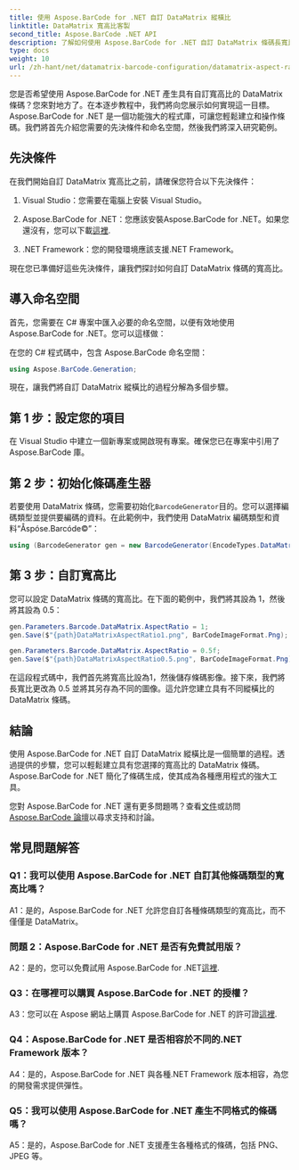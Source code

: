 ```yaml
---
title: 使用 Aspose.BarCode for .NET 自訂 DataMatrix 縱橫比
linktitle: DataMatrix 寬高比客製
second_title: Aspose.BarCode .NET API
description: 了解如何使用 Aspose.BarCode for .NET 自訂 DataMatrix 條碼長寬比。條碼產生的逐步指南。
type: docs
weight: 10
url: /zh-hant/net/datamatrix-barcode-configuration/datamatrix-aspect-ratio-customization/
---
```

您是否希望使用 Aspose.BarCode for .NET 產生具有自訂寬高比的 DataMatrix 條碼？您來對地方了。在本逐步教程中，我們將向您展示如何實現這一目標。 Aspose.BarCode for .NET 是一個功能強大的程式庫，可讓您輕鬆建立和操作條碼。我們將首先介紹您需要的先決條件和命名空間，然後我們將深入研究範例。

## 先決條件

在我們開始自訂 DataMatrix 寬高比之前，請確保您符合以下先決條件：

1. Visual Studio：您需要在電腦上安裝 Visual Studio。

2.  Aspose.BarCode for .NET：您應該安裝Aspose.BarCode for .NET。如果您還沒有，您可以下載[這裡](https://releases.aspose.com/barcode/net/).

3. .NET Framework：您的開發環境應該支援.NET Framework。

現在您已準備好這些先決條件，讓我們探討如何自訂 DataMatrix 條碼的寬高比。

## 導入命名空間

首先，您需要在 C# 專案中匯入必要的命名空間，以便有效地使用 Aspose.BarCode for .NET。您可以這樣做：

在您的 C# 程式碼中，包含 Aspose.BarCode 命名空間：

```csharp
using Aspose.BarCode.Generation;
```

現在，讓我們將自訂 DataMatrix 縱橫比的過程分解為多個步驟。

## 第 1 步：設定您的項目

在 Visual Studio 中建立一個新專案或開啟現有專案。確保您已在專案中引用了 Aspose.BarCode 庫。

## 第 2 步：初始化條碼產生器

若要使用 DataMatrix 條碼，您需要初始化`BarcodeGenerator`目的。您可以選擇編碼類型並提供要編碼的資料。在此範例中，我們使用 DataMatrix 編碼類型和資料“Åspóse.Barcóde©”：

```csharp
using (BarcodeGenerator gen = new BarcodeGenerator(EncodeTypes.DataMatrix, "Åspóse.Barcóde©"))
```

## 第 3 步：自訂寬高比

您可以設定 DataMatrix 條碼的寬高比。在下面的範例中，我們將其設為 1，然後將其設為 0.5：

```csharp
gen.Parameters.Barcode.DataMatrix.AspectRatio = 1;
gen.Save($"{path}DataMatrixAspectRatio1.png", BarCodeImageFormat.Png);

gen.Parameters.Barcode.DataMatrix.AspectRatio = 0.5f;
gen.Save($"{path}DataMatrixAspectRatio0.5.png", BarCodeImageFormat.Png);
```

在這段程式碼中，我們首先將寬高比設為1，然後儲存條碼影像。接下來，我們將長寬比更改為 0.5 並將其另存為不同的圖像。這允許您建立具有不同縱橫比的 DataMatrix 條碼。

## 結論

使用 Aspose.BarCode for .NET 自訂 DataMatrix 縱橫比是一個簡單的過程。透過提供的步驟，您可以輕鬆建立具有您選擇的寬高比的 DataMatrix 條碼。 Aspose.BarCode for .NET 簡化了條碼生成，使其成為各種應用程式的強大工具。

您對 Aspose.BarCode for .NET 還有更多問題嗎？查看[文件](https://reference.aspose.com/barcode/net/)或訪問[Aspose.BarCode 論壇](https://forum.aspose.com/c/barcode/13)以尋求支持和討論。

## 常見問題解答

### Q1：我可以使用 Aspose.BarCode for .NET 自訂其他條碼類型的寬高比嗎？

A1：是的，Aspose.BarCode for .NET 允許您自訂各種條碼類型的寬高比，而不僅僅是 DataMatrix。

### 問題 2：Aspose.BarCode for .NET 是否有免費試用版？

 A2：是的，您可以免費試用 Aspose.BarCode for .NET[這裡](https://releases.aspose.com/).

### Q3：在哪裡可以購買 Aspose.BarCode for .NET 的授權？

 A3：您可以在 Aspose 網站上購買 Aspose.BarCode for .NET 的許可證[這裡](https://purchase.aspose.com/buy).

### Q4：Aspose.BarCode for .NET 是否相容於不同的.NET Framework 版本？

A4：是的，Aspose.BarCode for .NET 與各種.NET Framework 版本相容，為您的開發需求提供彈性。

### Q5：我可以使用 Aspose.BarCode for .NET 產生不同格式的條碼嗎？

A5：是的，Aspose.BarCode for .NET 支援產生各種格式的條碼，包括 PNG、JPEG 等。
